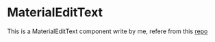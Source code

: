 # MaterialEditText
This is a MaterialEditText component write by me, refere from this [repo](https://github.com/rengwuxian/MaterialEditText)
